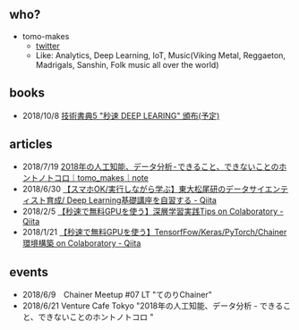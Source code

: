 ## who?

- tomo-makes
  - [twitter](https://twitter.com/tomo_makes)
  - Like: Analytics, Deep Learning, IoT, Music(Viking Metal, Reggaeton, Madrigals, Sanshin, Folk music all over the world)

## books

- 2018/10/8 [技術書典5 "秒速 DEEP LEARING" 頒布(予定)](https://techbookfest.org/event/tbf05/circle/30510005)

## articles

- 2018/7/19 [2018年の人工知能、データ分析 - できること、できないことのホントノトコロ｜tomo_makes｜note](https://note.mu/tomo_makes/n/na7676fa64380)
- 2018/6/30 [【スマホOK/実行しながら学ぶ】東大松尾研のデータサイエンティスト育成/ Deep Learning基礎講座を自習する - Qiita](https://qiita.com/tomo_makes/items/5d6f5860bb793e3b354a)
- 2018/2/5 [【秒速で無料GPUを使う】深層学習実践Tips on Colaboratory - Qiita](https://qiita.com/tomo_makes/items/b3c60b10f7b25a0a5935)
- 2018/1/21 [【秒速で無料GPUを使う】TensorfFow/Keras/PyTorch/Chainer環境構築 on Colaboratory - Qiita](https://qiita.com/tomo_makes/items/f70fe48c428d3a61e131)

## events

- 2018/6/9　Chainer Meetup #07 LT "てのりChainer"
- 2018/6/21 Venture Cafe Tokyo "2018年の人工知能、データ分析 - できること、できないことのホントノトコロ
"
